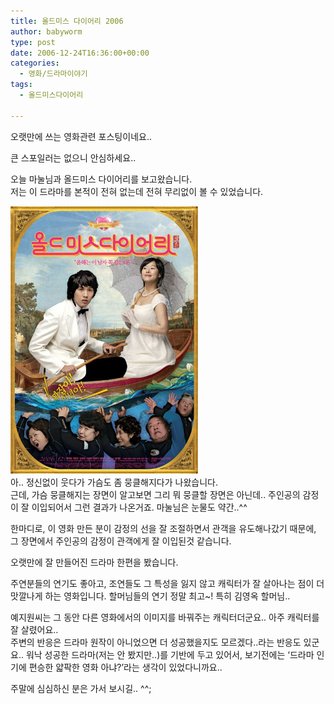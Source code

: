 ```yaml
---
title: 올드미스 다이어리 2006
author: babyworm
type: post
date: 2006-12-24T16:36:00+00:00
categories:
  - 영화/드라마이야기
tags:
  - 올드미스다이어리

---
```

오랫만에 쓰는 영화관련 포스팅이네요..

큰 스포일러는 없으니 안심하세요..

오늘 마눌님과 올드미스 다이어리를 보고왔습니다.<br>
저는 이 드라마를 본적이 전혀 없는데 전혀 무리없이 볼 수 있었습니다.

<img loading="lazy" decoding="async" src="featured_old_miss.jpg" width=300><br>
아.. 정신없이 웃다가 가슴도 좀 뭉클해지다가 나왔습니다.<br>
근데, 가슴 뭉클해지는 장면이 알고보면 그리 뭐 뭉클할 장면은 아닌데.. 주인공의 감정이 잘 이입되어서 그런 결과가 나온거죠. 마눌님은 눈물도 약간..^^

한마디로, 이 영화 만든 분이 감정의 선을 잘 조절하면서 관객을 유도해나갔기 때문에, 그 장면에서 주인공의 감정이 관객에게 잘 이입된것 같습니다.

오랫만에 잘 만들어진 드라마 한편을 봤습니다.

주연분들의 연기도 좋아고, 조연들도 그 특성을 잃지 않고 캐릭터가 잘 살아나는 점이 더 맛깔나게 하는 영화입니다. 할머님들의 연기 정말 최고~! 특히 김영옥 할머님..

예지원씨는 그 동안 다른 영화에서의 이미지를 바꿔주는 캐릭터더군요.. 아주 캐릭터를 잘 살렸어요..<br>
주변의 반응은 드라마 원작이 아니었으면 더 성공했을지도 모르겠다..라는 반응도 있군요.. 워낙 성공한 드라마(저는 안 봤지만..)를 기반에 두고 있어서, 보기전에는 ‘드라마 인기에 편승한 얇팍한 영화 아냐?’라는 생각이 있었다니까요..

주말에 심심하신 분은 가서 보시길.. ^^;
